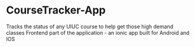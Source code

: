 # CourseTracker-App
Tracks the status of any UIUC course to help get those high demand classes
Frontend part of the application - an ionic app built for Android and IOS
